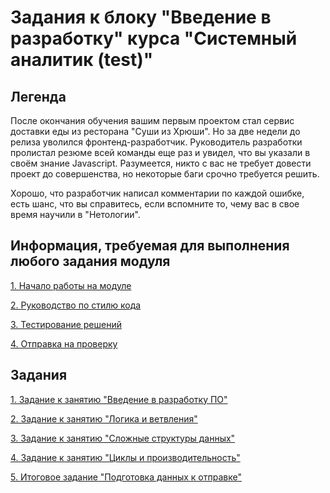 # Задания к блоку "Введение в разработку" курса "Системный аналитик (test)"
## Легенда
После окончания обучения вашим первым проектом стал сервис 
доставки еды из ресторана "Суши из Хрюши". Но за две недели 
до релиза уволился фронтенд-разработчик. 
Руководитель разработки пролистал резюме всей команды 
еще раз и увидел, что вы указали в своём знание Javascript. 
Разумеется, никто с вас не требует довести проект до совершенства,
но некоторые баги срочно требуется решить. 

Хорошо, что разработчик написал комментарии по каждой ошибке, 
есть шанс, что вы справитесь, если вспомните то, чему вас в 
свое время научили в "Нетологии".

## Информация, требуемая для выполнения любого задания модуля
[1. Начало работы на модуле](before.md)

[2. Руководство по стилю кода](styleguide.md)

[3. Тестирование решений](test.md)

[4. Отправка на проверку](after.md)

## Задания
[1. Задание к занятию "Введение в разработку ПО"](task_1/readme.md)

[2. Задание к занятию "Логика и ветвления"](task_2/readme.md)

[3. Задание к занятию "Сложные структуры данных"](task_3/readme.md)

[4. Задание к занятию "Циклы и производительность"](task_4/readme.md)

[5. Итоговое задание "Подготовка данных к отправке"](task_final/readme.md)
